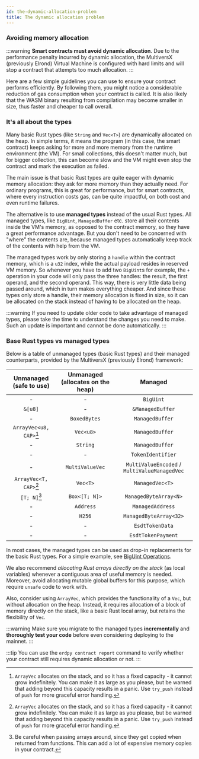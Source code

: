 ```yaml
---
id: the-dynamic-allocation-problem
title: The dynamic allocation problem
---
```


### Avoiding memory allocation

:::warning
**Smart contracts must avoid dynamic allocation**. Due to the performance penalty incurred by dynamic allocation, the MultiversX (previously Elrond) Virtual Machine is configured with hard limits and will stop a contract that attempts too much allocation.
:::

Here are a few simple guidelines you can use to ensure your contract performs efficiently. By following them, you might notice a considerable reduction of gas consumption when your contract is called. It is also likely that the WASM binary resulting from compilation may become smaller in size, thus faster and cheaper to call overall.

### It's all about the types

Many basic Rust types (like `String` and `Vec<T>`) are dynamically allocated on the heap. In simple terms, it means the program (in this case, the smart contract) keeps asking for more and more memory from the runtime environment (the VM). For small collections, this doesn't matter much, but for bigger collection, this can become slow and the VM might even stop the contract and mark the execution as failed.

The main issue is that basic Rust types are quite eager with dynamic memory allocation: they ask for more memory than they actually need. For ordinary programs, this is great for performance, but for smart contracts, where every instruction costs gas, can be quite impactful, on both cost and even runtime failures.

The alternative is to use **managed types** instead of the usual Rust types. All managed types, like `BigUint`, `ManagedBuffer` etc. store all their contents inside the VM's memory, as opposed to the contract memory, so they have a great performance advantage. But you don't need to be concerned with "where" the contents are, because managed types automatically keep track of the contents with help from the VM.

The managed types work by only storing a `handle` within the contract memory, which is a `u32` index, while the actual payload resides in reserved VM memory. So whenever you have to add two `BigUint`s for example, the `+` operation in your code will only pass the three handles: the result, the first operand, and the second operand. This way, there is very little data being passed around, which in turn makes everything cheaper. And since these types only store a handle, their memory allocation is fixed in size, so it can be allocated on the stack instead of having to be allocated on the heap.

:::warning
If you need to update older code to take advantage of managed types, please take the time to understand the changes you need to make. Such an update is important and cannot be done automatically.
:::

### Base Rust types vs managed types

Below is a table of unmanaged types (basic Rust types) and their managed counterparts, provided by the MultiversX (previously Elrond) framework:

| Unmanaged (safe to use) | Unmanaged (allocates on the heap) |                   Managed                    |
| :---------------------: | :-------------------------------: | :------------------------------------------: |
|            -            |                 -                 |                  `BigUint`                   |
|         `&[u8]`         |                 -                 |               `&ManagedBuffer`               |
|            -            |           `BoxedBytes`            |               `ManagedBuffer`                |
| `ArrayVec<u8, CAP>`[^1] |             `Vec<u8>`             |               `ManagedBuffer`                |
|            -            |             `String`              |               `ManagedBuffer`                |
|            -            |                 -                 |              `TokenIdentifier`               |
|            -            |          `MultiValueVec`          | `MultiValueEncoded` / `MultiValueManagedVec` |
| `ArrayVec<T, CAP>`[^1]  |             `Vec<T>`              |               `ManagedVec<T>`                |
|      `[T; N]`[^2]       |           `Box<[T; N]>`           |            `ManagedByteArray<N>`             |
|            -            |             `Address`             |               `ManagedAddress`               |
|            -            |              `H256`               |            `ManagedByteArray<32>`            |
|            -            |                 -                 |               `EsdtTokenData`                |
|            -            |                 -                 |              `EsdtTokenPayment`              |

[^1]: `ArrayVec` allocates on the stack, and so it has a fixed capacity - it cannot grow indefinitely. You can make it as large as you please, but be warned that adding beyond this capacity results in a panic. Use `try_push` instead of `push` for more graceful error handling.
[^2]: Be careful when passing arrays around, since they get copied when returned from functions. This can add a lot of expensive memory copies in your contract.

In most cases, the managed types can be used as drop-in replacements for the basic Rust types. For a simple example, see [BigUint Operations](#biguint-operations).

We also recommend _allocating Rust arrays directly on the stack_ (as local variables) whenever a contiguous area of useful memory is needed. Moreover, avoid allocating mutable global buffers for this purpose, which require `unsafe` code to work with.

Also, consider using `ArrayVec`, which provides the functionality of a `Vec`, but without allocation on the heap. Instead, it requires allocation of a block of memory directly on the stack, like a basic Rust local array, but retains the flexibility of `Vec`.

:::warning
Make sure you migrate to the managed types **incrementally** and **thoroughly test your code** before even considering deploying to the mainnet.
:::

:::tip
You can use the `erdpy contract report` command to verify whether your contract still requires dynamic allocation or not.
:::
